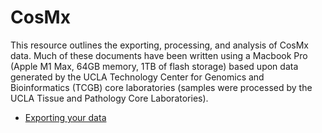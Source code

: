 # CosMx
This resource outlines the exporting, processing, and analysis of CosMx data. Much of these documents have been written using a Macbook Pro (Apple M1 Max, 64GB  memory, 1TB of flash storage) based upon data generated by the UCLA Technology Center for Genomics and Bioinformatics (TCGB) core laboratories (samples were processed by the UCLA Tissue and Pathology Core Laboratories).

* [Exporting your data](export_data.md)
